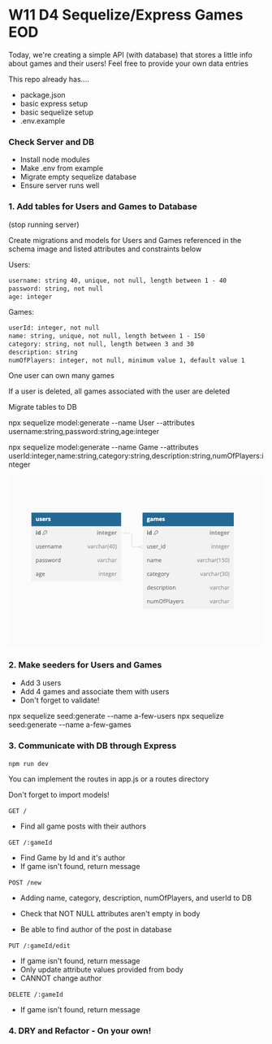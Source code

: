 # W11 D4 Sequelize/Express Games EOD

Today, we're creating a simple API (with database) that stores a little info about games and their users!
Feel free to provide your own data entries

This repo already has....
- package.json
- basic express setup
- basic sequelize setup
- .env.example

### Check Server and DB
- Install node modules
- Make .env from example
- Migrate empty sequelize database
- Ensure server runs well



### 1. Add tables for Users and Games to Database
(stop running server)

Create migrations and models for Users and Games referenced in the schema image and listed attributes and constraints below

Users:

    username: string 40, unique, not null, length between 1 - 40
    password: string, not null
    age: integer

Games:

    userId: integer, not null
    name: string, unique, not null, length between 1 - 150
    category: string, not null, length between 3 and 30
    description: string
    numOfPlayers: integer, not null, minimum value 1, default value 1

One user can own many games

If a user is deleted, all games associated with the user are deleted

Migrate tables to DB

npx sequelize model:generate --name User --attributes username:string,password:string,age:integer

npx sequelize model:generate --name Game --attributes userId:integer,name:string,category:string,description:string,numOfPlayers:integer

![Users-Games-Schema](Users-Games-Schema.png)

### 2. Make seeders for Users and Games

- Add 3 users
- Add 4 games and associate them with users
- Don't forget to validate!

npx sequelize seed:generate --name a-few-users
npx sequelize seed:generate --name a-few-games

### 3. Communicate with DB through Express
`npm run dev`

You can implement the routes in app.js or a routes directory

Don't forget to import models!

`GET /`
- Find all game posts with their authors

`GET /:gameId`

- Find Game by Id and it's author
- If game isn't found, return message


`POST /new`

- Adding name, category, description, numOfPlayers, and userId to DB

- Check that NOT NULL attributes aren't empty in body
- Be able to find author of the post in database


`PUT /:gameId/edit`
- If game isn't found, return message
- Only update attribute values provided from body
- CANNOT change author


`DELETE /:gameId`
- If game isn't found, return message


### 4. DRY and Refactor - On your own!
